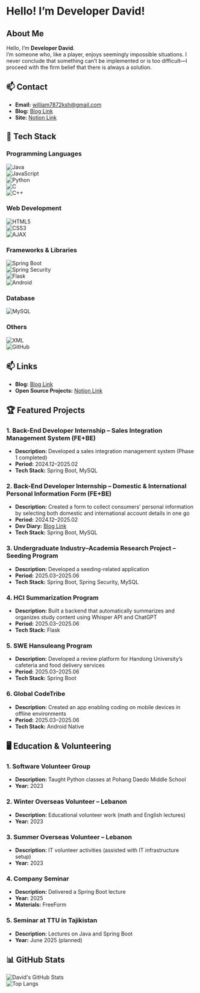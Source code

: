 # Hello! I’m Developer David!

## About Me
Hello, I’m **Developer David**.  
I’m someone who, like a player, enjoys seemingly impossible situations. I never conclude that something can’t be implemented or is too difficult—I proceed with the firm belief that there is always a solution.

## 📫 Contact
- **Email:** [william7872ksh@gmail.com](mailto:william7872ksh@gmail.com)  
- **Blog:** [Blog Link](https://velog.io/@ksh01p/series)  
- **Site:** [Notion Link](https://lac0236.notion.site/forhim)  

## 🔧 Tech Stack

### Programming Languages
![Java](https://img.shields.io/badge/Java-007396?style=for-the-badge&logo=java&logoColor=white)  
![JavaScript](https://img.shields.io/badge/JavaScript-F7DF1E?style=for-the-badge&logo=javascript&logoColor=black)  
![Python](https://img.shields.io/badge/Python-3776AB?style=for-the-badge&logo=python&logoColor=white)  
![C](https://img.shields.io/badge/C-00599C?style=for-the-badge&logo=c&logoColor=white)  
![C++](https://img.shields.io/badge/C++-00599C?style=for-the-badge&logo=cplusplus&logoColor=white)

### Web Development
![HTML5](https://img.shields.io/badge/HTML5-E34F26?style=flat-square&logo=html5&logoColor=white)  
![CSS3](https://img.shields.io/badge/CSS3-1572B6?style=flat-square&logo=css3&logoColor=white)  
![AJAX](https://img.shields.io/badge/AJAX-00599C?style=for-the-badge&logo=ajax&logoColor=white)

### Frameworks & Libraries
![Spring Boot](https://img.shields.io/badge/Spring%20Boot-6DB33F?style=for-the-badge&logo=springboot&logoColor=white)  
![Spring Security](https://img.shields.io/badge/Spring%20Security-6DB33F?style=for-the-badge&logo=springsecurity&logoColor=white)  
![Flask](https://img.shields.io/badge/Flask-000000?style=for-the-badge&logo=flask&logoColor=white)  
![Android](https://img.shields.io/badge/Android-3DDC84?style=for-the-badge&logo=android&logoColor=white)

### Database
![MySQL](https://img.shields.io/badge/MySQL-4479A1?style=for-the-badge&logo=mysql&logoColor=white)

### Others
![XML](https://img.shields.io/badge/XML-FF6600?style=for-the-badge&logo=xml&logoColor=white)  
![GitHub](https://img.shields.io/badge/GitHub-181717?style=for-the-badge&logo=github&logoColor=white)

## 📫 Links
- **Blog:** [Blog Link](https://blog.naver.com/factory_ksh)  
- **Open Source Projects:** [Notion Link](https://lac0236.notion.site/forhim)

## 🏆 Featured Projects

### 1. Back-End Developer Internship – Sales Integration Management System (FE+BE)
- **Description:** Developed a sales integration management system (Phase 1 completed)  
- **Period:** 2024.12–2025.02  
- **Tech Stack:** Spring Boot, MySQL

### 2. Back-End Developer Internship – Domestic & International Personal Information Form (FE+BE)
- **Description:** Created a form to collect consumers’ personal information by selecting both domestic and international account details in one go  
- **Period:** 2024.12–2025.02  
- **Dev Diary:** [Blog Link](https://velog.io/@ksh01p/series)  
- **Tech Stack:** Spring Boot, MySQL

### 3. Undergraduate Industry–Academia Research Project – Seeding Program
- **Description:** Developed a seeding-related application  
- **Period:** 2025.03–2025.06  
- **Tech Stack:** Spring Boot, Spring Security, MySQL

### 4. HCI Summarization Program
- **Description:** Built a backend that automatically summarizes and organizes study content using Whisper API and ChatGPT  
- **Period:** 2025.03–2025.06  
- **Tech Stack:** Flask

### 5. SWE Hansuleang Program
- **Description:** Developed a review platform for Handong University’s cafeteria and food delivery services  
- **Period:** 2025.03–2025.06  
- **Tech Stack:** Spring Boot

### 6. Global CodeTribe
- **Description:** Created an app enabling coding on mobile devices in offline environments  
- **Period:** 2025.03–2025.06  
- **Tech Stack:** Android Native

## 🖥️ Education & Volunteering

### 1. Software Volunteer Group
- **Description:** Taught Python classes at Pohang Daedo Middle School  
- **Year:** 2023

### 2. Winter Overseas Volunteer – Lebanon
- **Description:** Educational volunteer work (math and English lectures)  
- **Year:** 2023

### 3. Summer Overseas Volunteer – Lebanon
- **Description:** IT volunteer activities (assisted with IT infrastructure setup)  
- **Year:** 2023

### 4. Company Seminar
- **Description:** Delivered a Spring Boot lecture  
- **Year:** 2025  
- **Materials:** FreeForm

### 5. Seminar at TTU in Tajikistan
- **Description:** Lectures on Java and Spring Boot  
- **Year:** June 2025 (planned)

## 📊 GitHub Stats
![David's GitHub Stats](https://github-readme-stats.vercel.app/api?username=ksh01p&show_icons=true&theme=radical)  
![Top Langs](https://github-readme-stats.vercel.app/api/top-langs/?username=ksh01p&layout=compact&theme=radical)
